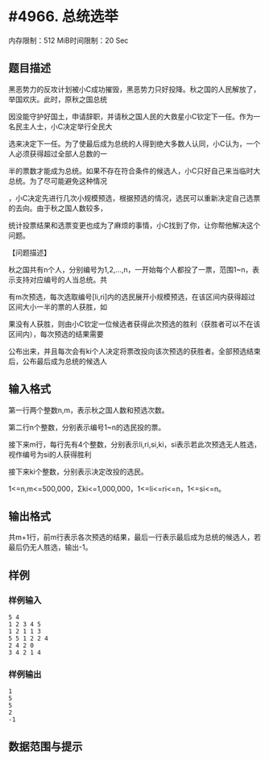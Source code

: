# #4966. 总统选举

内存限制：512 MiB时间限制：20 Sec

## 题目描述

黑恶势力的反攻计划被小C成功摧毁，黑恶势力只好投降。秋之国的人民解放了，举国欢庆。此时，原秋之国总统

因没能守护好国土，申请辞职，并请秋之国人民的大救星小C钦定下一任。作为一名民主人士，小C决定举行全民大

选来决定下一任。为了使最后成为总统的人得到绝大多数人认同，小C认为，一个人必须获得超过全部人总数的一

半的票数才能成为总统。如果不存在符合条件的候选人，小C只好自己来当临时大总统。为了尽可能避免这种情况

，小C决定先进行几次小规模预选，根据预选的情况，选民可以重新决定自己选票的去向。由于秋之国人数较多，

统计投票结果和选票变更也成为了麻烦的事情，小C找到了你，让你帮他解决这个问题。

【问题描述】

秋之国共有n个人，分别编号为1,2,&hellip;,n，一开始每个人都投了一票，范围1~n，表示支持对应编号的人当总统。共

有m次预选，每次选取编号[li,ri]内的选民展开小规模预选，在该区间内获得超过区间大小一半的票的人获胜，如

果没有人获胜，则由小C钦定一位候选者获得此次预选的胜利（获胜者可以不在该区间内），每次预选的结果需要

公布出来，并且每次会有ki个人决定将票改投向该次预选的获胜者。全部预选结束后，公布最后成为总统的候选人

## 输入格式

第一行两个整数n,m，表示秋之国人数和预选次数。

第二行n个整数，分别表示编号1~n的选民投的票。

接下来m行，每行先有4个整数，分别表示li,ri,si,ki，si表示若此次预选无人胜选，视作编号为si的人获得胜利

接下来ki个整数，分别表示决定改投的选民。

1<=n,m<=500,000，&Sigma;ki<=1,000,000，1<=li<=ri<=n，1<=si<=n。

## 输出格式

共m+1行，前m行表示各次预选的结果，最后一行表示最后成为总统的候选人，若最后仍无人胜选，输出-1。

## 样例

### 样例输入

    
    5 4
    1 2 3 4 5
    1 2 1 1 3
    5 5 1 2 2 4
    2 4 2 0
    3 4 2 1 4
    

### 样例输出

    
    1
    5
    5
    2
    -1
    

## 数据范围与提示
